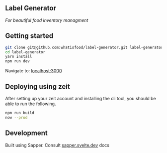 ## Label Generator

_For beautiful food inventory managment_

## Getting started

```bash
git clone git@github.com:whatisfood/label-generator.git label-generator
cd label-generator
yarn install
npm run dev
```

Navigate to: [localhost:3000](http://localhost:3000)

## Deploying using zeit

After setting up your zeit account and installing the cli tool, you should be able to run the following.

```bash
npm run build
now --prod
```

## Development

Built using Sapper. Consult [sapper.svelte.dev](https://sapper.svelte.dev) docs
